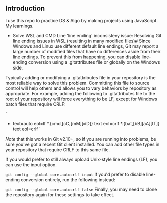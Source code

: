 ## Introduction
I use this repo to practice DS & Algo by making projects using JavaScript.
My learnings.

- Solve WSL and CMD Line 'line ending' inconsisteny issue:
Resolving Git line ending issues in WSL (resulting in many modified files)#
Since Windows and Linux use different default line endings, Git may report a large number of modified files that have no differences aside from their line endings. To prevent this from happening, you can disable line-ending conversion using a .gitattributes file or globally on the Windows side.

Typically adding or modifying a .gitattributes file in your repository is the most reliable way to solve this problem. Committing this file to source control will help others and allows you to vary behaviors by repository as appropriate. For example, adding the following to .gitattributes file to the root of your repository will force everything to be LF, except for Windows batch files that require CRLF:

`
* text=auto eol=lf
*.{cmd,[cC][mM][dD]} text eol=crlf
*.{bat,[bB][aA][tT]} text eol=crlf
`

*Note* that this works in Git v2.10+, so if you are running into problems, be sure you've got a recent Git client installed. You can add other file types in your repository that require CRLF to this same file.

If you would prefer to still always upload Unix-style line endings (LF), you can use the input option.

`git config --global core.autocrlf input`
If you'd prefer to disable line-ending conversion entirely, run the following instead:

`git config --global core.autocrlf false`
Finally, you may need to clone the repository again for these settings to take effect.
